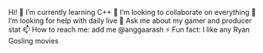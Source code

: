 Hi!
🌱 I’m currently learning C++
👯 I’m looking to collaborate on everything
🤔 I’m looking for help with daily live
💬 Ask me about my gamer and producer stat
📫 How to reach me: add me @anggaarash
⚡ Fun fact: I like any Ryan Gosling movies
